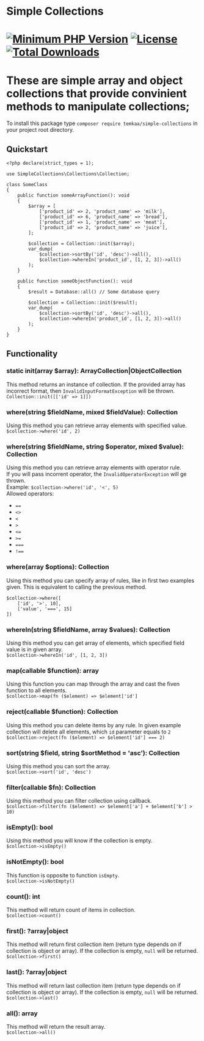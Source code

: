 Simple Collections
===
[![Minimum PHP Version](https://img.shields.io/badge/php-%3E%3D%208.0-8892BF.svg?style=flat-square)](https://php.net/)
[![License](http://poser.pugx.org/temkaa/simple-collections/license)](https://packagist.org/packages/temkaa/simple-collections)
[![Total Downloads](http://poser.pugx.org/temkaa/simple-collections/downloads)](https://packagist.org/packages/temkaa/simple-collections)
===
# These are simple array and object collections that provide convinient methods to manipulate collections;
To install this package type ```composer require temkaa/simple-collections``` in your project root directory.
## Quickstart
```
<?php declare(strict_types = 1);

use SimpleCollections\Collections\Collection;

class SomeClass
{
    public function someArrayFunction(): void
    {
        $array = [
            ['product_id' => 2, 'product_name' => 'milk'],
            ['product_id' => 6, 'product_name' => 'bread'],
            ['product_id' => 1, 'product_name' => 'meat'],
            ['product_id' => 2, 'product_name' => 'juice'],
        ];

        $collection = Collection::init($array);
        var_dump(
            $collection->sortBy('id', 'desc')->all(),
            $collection->whereIn('product_id', [1, 2, 3])->all()
        );
    }

    public function someObjectFunction(): void
    {
        $result = Database::all() // Some database query
        
        $collection = Collection::init($result);
        var_dump(
            $collection->sortBy('id', 'desc')->all(),
            $collection->whereIn('product_id', [1, 2, 3])->all()
        );
    }
}
```
## Functionality
### static init(array $array): ArrayCollection|ObjectCollection
This method returns an instance of collection. If the provided array has incorrect format, then `InvalidInputFormatException` will be thrown.  
```Collection::init([['id' => 1]])```  
### where(string $fieldName, mixed $fieldValue): Collection
Using this method you can retrieve array elements with specified value.  
```$collection->where('id', 2)```  
### where(string $fieldName, string $operator, mixed $value): Collection
Using this method you can retrieve array elements with operator rule.  
If you will pass incorrent operator, the `InvalidOperatorException` will ge thrown.  
Example: ```$collection->where('id', '<', 5)```   
Allowed operators:  
- `==`
- `<>`
- `<`
- `>`
- `<=`
- `>=`
- `===`
- `!==`    
### where(array $options): Collection
Using this method you can specify array of rules, like in first two examples given. This is equivalent to calling the previous method.
```
$collection->where([
    ['id', '>', 10],
    ['value', '===', 15]
])
```
### whereIn(string $fieldName, array $values): Collection
Using this method you can get array of elements, which specified field value is in given array.  
```$collection->whereIn('id', [1, 2, 3])```  
### map(callable $function): array
Using this function you can map through the array and cast the fiven function to all elements.  
```$collection->map(fn ($element) => $element['id']```  
### reject(callable $function): Collection
Using this method you can delete items by any rule. In given example collection will delete all elements, which `id` parameter equals to `2`  
```$collection->reject(fn ($element) => $element['id'] === 2)```  
### sort(string $field, string $sortMethod = 'asc'): Collection
Using this method you can sort the array.  
```$collection->sort('id', 'desc')```  
### filter(callable $fn): Collection  
Using this method you can filter collection using callback.  
```$collection->filter(fn ($element) => $element['a'] + $element['b'] > 10)```  
### isEmpty(): bool
Using this method you will know if the collection is empty.  
```$collection->isEmpty()```  
### isNotEmpty(): bool
This function is opposite to function `isEmpty`.  
```$collection->isNotEmpty()```  
### count(): int
This method will return count of items in collection.  
```$collection->count()```  
### first(): ?array|object
This method will return first collection item (return type depends on if collection is object or array). If the collection is empty, `null` will be returned.  
```$collection->first()```  
### last(): ?array|object
This method will return last collection item (return type depends on if collection is object or array). If the collection is empty, `null` will be returned.  
```$collection->last()```  
### all(): array
This method will return the result array.  
```$collection->all()```